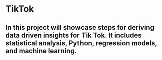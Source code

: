# TikTok

## In this project will showcase steps for deriving data driven insights for Tik Tok. It includes statistical analysis, Python, regression models, and machine learning.
